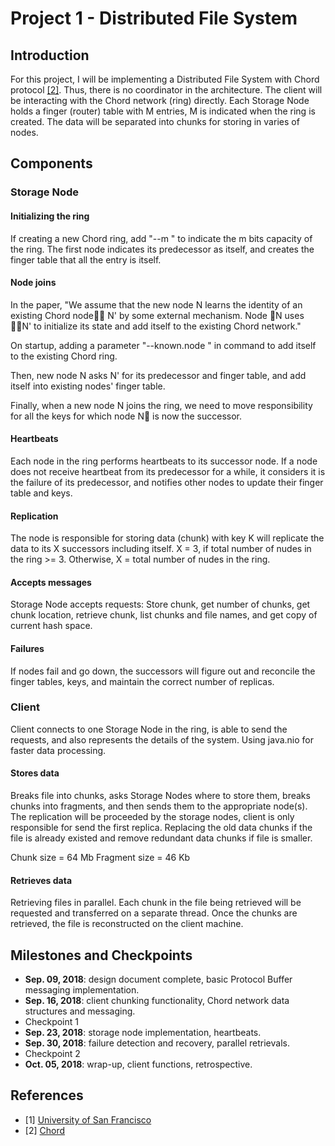 # Project 1 - Distributed File System

## Introduction

For this project, I will be implementing a Distributed File System with Chord protocol [[2]](#references). Thus, there is no coordinator in the architecture. The client will be interacting with the Chord network (ring) directly. Each Storage Node holds a finger (router) table with M entries, M is indicated when the ring is created. The data will be separated into chunks for storing in varies of nodes. 

## Components

### Storage Node

#### Initializing the ring

If creating a new Chord ring, add "--m <number of m>" to indicate the m bits capacity of the ring. The first node indicates its predecessor as itself, and creates the finger table that all the entry is itself.

#### Node joins

In the paper, "We assume that the new node N learns the identity of an existing Chord node􏰕􏰂 N' by some external mechanism. Node 􏰕N uses 􏰕􏰂N' to initialize its state and add itself to the existing Chord network."

On startup, adding a parameter "--known.node <node ip:port>" in command to add itself to the existing Chord ring.

Then, new node N asks N' for its predecessor and finger table, and add itself into existing nodes' finger table.

Finally, when a new node N joins the ring, we need to move responsibility for all the keys for which node N􏰕 is now the successor.

#### Heartbeats

Each node in the ring performs heartbeats to its successor node. If a node does not receive heartbeat from its predecessor for a while, it considers it is the failure of its predecessor, and notifies other nodes to update their finger table and keys.

#### Replication

The node is responsible for storing data (chunk) with key K will replicate the data to its X successors including itself. X = 3, if total number of nudes in the ring >= 3. Otherwise, X = total number of nudes in the ring.

#### Accepts messages

Storage Node accepts requests: Store chunk, get number of chunks, get chunk location, retrieve chunk, list chunks and file names, and get copy of current hash space.

#### Failures

If nodes fail and go down, the successors will figure out and reconcile the finger tables, keys, and maintain the correct number of replicas.

### Client

Client connects to one Storage Node in the ring, is able to send the requests, and also represents the details of the system. Using java.nio for faster data processing.

#### Stores data

Breaks file into chunks, asks Storage Nodes where to store them, breaks chunks into fragments, and then sends them to the appropriate node(s). The replication will be proceeded by the storage nodes, client is only responsible for send the first replica. Replacing the old data chunks if the file is already existed and remove redundant data chunks if file is smaller.

Chunk size = 64 Mb
Fragment size = 46 Kb

#### Retrieves data

Retrieving files in parallel. Each chunk in the file being retrieved will be requested and transferred on a separate thread. Once the chunks are retrieved, the file is reconstructed on the client machine.

## Milestones and Checkpoints

* **Sep. 09, 2018**: design document complete, basic Protocol Buffer messaging implementation.
* **Sep. 16, 2018**: client chunking functionality, Chord network data structures and messaging.
* Checkpoint 1
* **Sep. 23, 2018**: storage node implementation, heartbeats.
* **Sep. 30, 2018**: failure detection and recovery, parallel retrievals.
* Checkpoint 2
* **Oct. 05, 2018**: wrap-up, client functions, retrospective.

## References

* [1] [University of San Francisco](https://www.usfca.edu)
* [2] [Chord](https://www.cs.usfca.edu/~mmalensek/cs677/schedule/papers/stoica2001chord.pdf)
